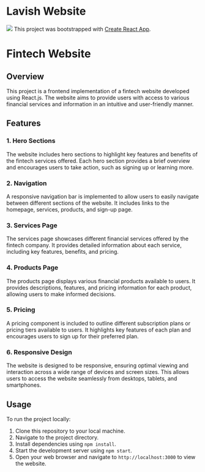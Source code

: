 # Lavish Website  
![](https://example.com/logo.png)
This project was bootstrapped with [Create React App](https://github.com/facebook/create-react-app).

# Fintech Website

## Overview

This project is a frontend implementation of a fintech website developed using React.js. The website aims to provide users with access to various financial services and information in an intuitive and user-friendly manner.

## Features

### 1. Hero Sections

The website includes hero sections to highlight key features and benefits of the fintech services offered. Each hero section provides a brief overview and encourages users to take action, such as signing up or learning more.

### 2. Navigation

A responsive navigation bar is implemented to allow users to easily navigate between different sections of the website. It includes links to the homepage, services, products, and sign-up page.

### 3. Services Page

The services page showcases different financial services offered by the fintech company. It provides detailed information about each service, including key features, benefits, and pricing.

### 4. Products Page

The products page displays various financial products available to users. It provides descriptions, features, and pricing information for each product, allowing users to make informed decisions.

### 5. Pricing

A pricing component is included to outline different subscription plans or pricing tiers available to users. It highlights key features of each plan and encourages users to sign up for their preferred plan.

### 6. Responsive Design

The website is designed to be responsive, ensuring optimal viewing and interaction across a wide range of devices and screen sizes. This allows users to access the website seamlessly from desktops, tablets, and smartphones.

## Usage

To run the project locally:

1. Clone this repository to your local machine.
2. Navigate to the project directory.
3. Install dependencies using `npm install`.
4. Start the development server using `npm start`.
5. Open your web browser and navigate to `http://localhost:3000` to view the website.

